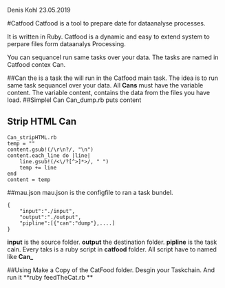 Denis Kohl 23.05.2019 

#Catfood
Catfood is a tool to prepare date for dataanalyse processes. 

It is written in Ruby. 
Catfood is a dynamic and easy to extend system to perpare files form dataanalys Processing.

You can sequancel run same tasks over your data. The tasks are named in Catfood contex Can.

##Can
the is a task the will run in the Catfood main task. 
The idea is to run same task sequancel over your data. 
All **Cans** must have the variable content. The variable 
content, contains the data from the files you have load. 
##Simplel Can
	Can_dump.rb
	puts content
	
## Strip HTML Can
	Can_stripHTML.rb
	temp = ""
	content.gsub!(/\r\n?/, "\n")
	content.each_line do |line|
	    line.gsub!(/<\/?[^>]*>/, " ")
	    temp += line
	end
	content = temp
##mau.json
mau.json is the configfile to ran a task bundel.

	{
    	"input":"./input",
    	"output":"./output",
    	"pipline":[{"can":"dump"},....]
	}

**input** is the source folder.
**output** the destination folder.
**pipline** is the task cain. Every taks is a ruby script in **catfood** folder. All script have to named like **Can_<youtask>** 
	
 
##Using
Make a Copy of the CatFood folder. Desgin your Taskchain. 
And run it **ruby feedTheCat.rb ** 
